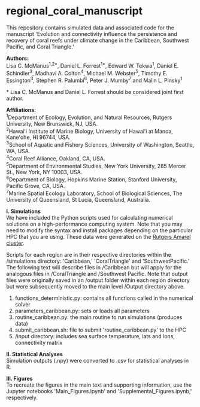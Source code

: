 # regional_coral_manuscript

This repository contains simulated data and associated code for the manuscript 'Evolution and connectivity influence the persistence and recovery of coral reefs under climate change in the Caribbean, Southwest Pacific, and Coral Triangle.'

**Authors:**   
Lisa C. McManus<sup>1,2*</sup>, Daniel L. Forrest<sup>1*</sup>, Edward W. Tekwa<sup>1</sup>, Daniel E. Schindler<sup>3</sup>, Madhavi A. Colton<sup>4</sup>, Michael M. Webster<sup>5</sup>, Timothy E. Essington<sup>3</sup>, Stephen R. Palumbi<sup>6</sup>, Peter J. Mumby<sup>7</sup> and Malin L. Pinsky<sup>1</sup>

\* Lisa C. McManus and Daniel L. Forrest should be considered joint first author.

**Affiliations:**  
<sup>1</sup>Department of Ecology, Evolution, and Natural Resources, Rutgers University, New Brunswick, NJ, USA. </br> 
<sup>2</sup>Hawaiʻi Institute of Marine Biology, University of Hawaiʻi at Manoa, Kaneʻohe, HI 96744, USA. </br>
<sup>3</sup>School of Aquatic and Fishery Sciences, University of Washington, Seattle, WA, USA.  </br>
<sup>4</sup>Coral Reef Alliance, Oakland, CA, USA.  </br>
<sup>5</sup>Department of Environmental Studies, New York University, 285 Mercer St., New York, NY 10003, USA. </br>
<sup>6</sup>Department of Biology, Hopkins Marine Station, Stanford University, Pacific Grove, CA, USA. </br>
<sup>7</sup>Marine Spatial Ecology Laboratory, School of Biological Sciences, The University of Queensland, St Lucia, Queensland, Australia.  

**I. Simulations**  
We have included the Python scripts used for calculating numerical solutions on a high-performance computing system. Note that you may need to modify the syntax and install packages depending on the particular HPC that you are using. These data were generated on the <a href='https://oarc.rutgers.edu/resources/amarel/'>Rutgers Amarel cluster</a>.

Scripts for each region are in their respective directories within the /simulations directory: 'Caribbean,' 'CoralTriangle' and 'SouthwestPacific.' The following text will describe files in /Caribbean but will apply for the analogous files in /CoralTriangle and /Southwest Pacific. Note that output files were originally saved in an /output folder within each region directory but were subsequently moved to the main level /Output directory above.

1. functions_deterministic.py: contains all functions called in the numerical solver
2. parameters_caribbean.py: sets or loads all parameters
3. routine_caribbean.py: the main routine to run simulations (produces data)
4. submit_caribbean.sh: file to submit 'routine_caribbean.py' to the HPC
5. /input directory: includes sea surface temperature, lats and lons, connectivity matrix

**II. Statistical Analyses**  
Simulation outputs (.npy) were converted to .csv for statistical analyses in R. 

**III. Figures**  
To recreate the figures in the main text and supporting information, use the Jupyter notebooks 'Main_Figures.ipynb' and 'Supplemental_Figures.ipynb,' respectively.

